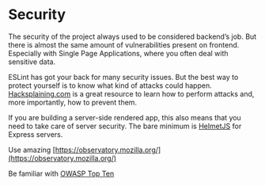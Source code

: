 # Security

The security of the project always used to be considered backend’s job. But there is almost the same amount of vulnerabilities present on frontend. Especially with Single Page Applications, where you often deal with sensitive data.

ESLint has got your back for many security issues. But the best way to protect yourself is to know what kind of attacks could happen. [Hacksplaining.com](https://www.hacksplaining.com) is a great resource to learn how to perform attacks and, more importantly, how to prevent them.

If you are building a server-side rendered app, this also means that you need to take care of server security. The bare minimum is [HelmetJS](https://helmetjs.github.io) for Express servers.

Use amazing [https://observatory.mozilla.org/](https://observatory.mozilla.org/)

Be familiar with [OWASP Top Ten
](https://owasp.org/www-project-top-ten/)
